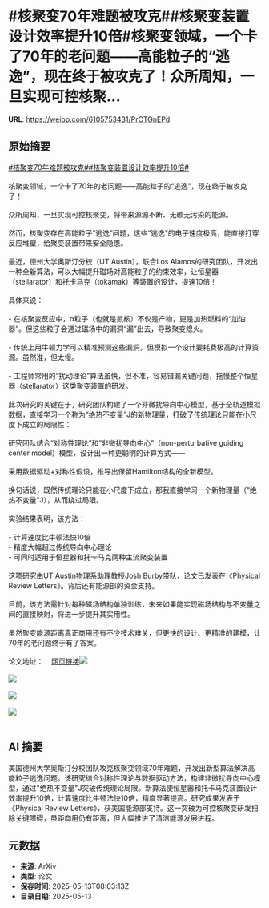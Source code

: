 # #核聚变70年难题被攻克##核聚变装置设计效率提升10倍#核聚变领域，一个卡了70年的老问题——高能粒子的“逃逸”，现在终于被攻克了！众所周知，一旦实现可控核聚...

**URL**: https://weibo.com/6105753431/PrCTGnEPd

## 原始摘要

<a href="https://m.weibo.cn/search?containerid=231522type%3D1%26t%3D10%26q%3D%23%E6%A0%B8%E8%81%9A%E5%8F%9870%E5%B9%B4%E9%9A%BE%E9%A2%98%E8%A2%AB%E6%94%BB%E5%85%8B%23&amp;extparam=%23%E6%A0%B8%E8%81%9A%E5%8F%9870%E5%B9%B4%E9%9A%BE%E9%A2%98%E8%A2%AB%E6%94%BB%E5%85%8B%23" data-hide=""><span class="surl-text">#核聚变70年难题被攻克#</span></a><a href="https://m.weibo.cn/search?containerid=231522type%3D1%26t%3D10%26q%3D%23%E6%A0%B8%E8%81%9A%E5%8F%98%E8%A3%85%E7%BD%AE%E8%AE%BE%E8%AE%A1%E6%95%88%E7%8E%87%E6%8F%90%E5%8D%8710%E5%80%8D%23&amp;extparam=%23%E6%A0%B8%E8%81%9A%E5%8F%98%E8%A3%85%E7%BD%AE%E8%AE%BE%E8%AE%A1%E6%95%88%E7%8E%87%E6%8F%90%E5%8D%8710%E5%80%8D%23" data-hide=""><span class="surl-text">#核聚变装置设计效率提升10倍#</span></a><br><br>核聚变领域，一个卡了70年的老问题——高能粒子的“逃逸”，现在终于被攻克了！<br><br>众所周知，一旦实现可控核聚变，将带来源源不断、无碳无污染的能源。<br><br>然而，核聚变存在高能粒子“逃逸”问题，这些“逃逸”的电子速度极高，能直接打穿反应堆壁，给聚变装置带来安全隐患。<br><br>最近，德州大学奥斯汀分校（UT Austin），联合Los Alamos的研究团队，开发出一种全新算法，可以大幅提升磁场对高能粒子的约束效率，让恒星器（stellarator）和托卡马克（tokamak）等装置的设计，提速10倍！<br><br>具体来说：<br><br>- 在核聚变反应中，α粒子（也就是氦核）不仅是产物，更是加热燃料的“加油器”。但这些粒子会通过磁场中的漏洞“漏”出去，导致聚变熄火。<br><br>- 传统上用牛顿力学可以精准预测这些漏洞，但模拟一个设计要耗费极高的计算资源。虽然准，但太慢。<br><br>- 工程师常用的“扰动理论”算法虽快，但不准，容易错漏关键问题，拖慢整个恒星器（stellarator）这类聚变装置的研发。<br><br>此次研究的关键在于，研究团队构建了一个非微扰导向中心模型，基于全轨道模拟数据，直接学习一个称为“绝热不变量”J的新物理量，打破了传统理论只能在小尺度下成立的局限性：<br><br>研究团队结合“对称性理论”和“非微扰导向中心”（non-perturbative guiding center model）模型，设计出一种更聪明的计算方式——<br><br>采用数据驱动+对称性假设，推导出保留Hamilton结构的全新模型。<br><br>换句话说，既然传统理论只能在小尺度下成立，那我直接学习一个新物理量（“绝热不变量”J），从而绕过局限。<br><br>实验结果表明，该方法：<br><br>- 计算速度比牛顿法快10倍  <br>- 精度大幅超过传统导向中心理论<br>- 可同时适用于恒星器和托卡马克两种主流聚变装置<br><br>这项研究由UT Austin物理系助理教授Josh Burby带队，论文已发表在《Physical Review Letters》。背后还有能源部的资金支持。<br><br>目前，该方法需针对每种磁场结构单独训练，未来如果能实现磁场结构与不变量之间的直接映射，将进一步提升其实用性。<br><br>虽然聚变能源距离真正商用还有不少技术难关，但更快的设计、更精准的建模，让70年的老问题终于有了答案。<br><br>论文地址：<a href="https://weibo.cn/sinaurl?u=https%3A%2F%2Farxiv.org%2Fabs%2F2410.02175" data-hide=""><span class="url-icon"><img style="width: 1rem;height: 1rem" src="https://h5.sinaimg.cn/upload/2015/09/25/3/timeline_card_small_web_default.png" referrerpolicy="no-referrer"></span><span class="surl-text">网页链接</span></a><img style="" src="https://tvax4.sinaimg.cn/large/006Fd7o3gy1i1du2nhpogj30xc0m8hdt.jpg" referrerpolicy="no-referrer"><br><br><img style="" src="https://tvax1.sinaimg.cn/large/006Fd7o3gy1i1du2qovdoj310a0uc0zc.jpg" referrerpolicy="no-referrer"><br><br><img style="" src="https://tvax2.sinaimg.cn/large/006Fd7o3gy1i1du2tve0dj30ya0v21kx.jpg" referrerpolicy="no-referrer"><br><br><img style="" src="https://tvax2.sinaimg.cn/large/006Fd7o3gy1i1du2toa8rj30z60nywl2.jpg" referrerpolicy="no-referrer"><br><br>

## AI 摘要

美国德州大学奥斯汀分校团队攻克核聚变领域70年难题，开发出新型算法解决高能粒子逃逸问题。该研究结合对称性理论与数据驱动方法，构建非微扰导向中心模型，通过"绝热不变量"J突破传统理论局限。新算法使恒星器和托卡马克装置设计效率提升10倍，计算速度比牛顿法快10倍，精度显著提高。研究成果发表于《Physical Review Letters》，获美国能源部支持。这一突破为可控核聚变研发扫除关键障碍，虽距商用仍有距离，但大幅推进了清洁能源发展进程。

## 元数据

- **来源**: ArXiv
- **类型**: 论文
- **保存时间**: 2025-05-13T08:03:13Z
- **目录日期**: 2025-05-13
